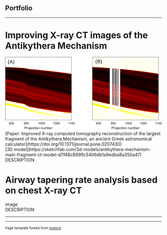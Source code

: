 ## Portfolio

---

# Improving X-ray CT images of the Antikythera Mechanism
<img src="images/akm_sino.png?raw=true"/>
[Paper: Improved X-ray computed tomography reconstruction of the largest fragment of the Antikythera Mechanism, an ancient Greek astronomical calculator](https://doi.org/10.1371/journal.pone.0207430)
<br>
[3D model](https://sketchfab.com/3d-models/antikythera-mechanism-main-fragment-ct-model-d7f48c8999c5406db1a9edba8a350a47)
<br>
DESCRIPTION

# Airway tapering rate analysis based on chest X-ray CT
image
<br>
DESCRIPTION

---




---
<p style="font-size:11px">Page template forked from <a href="https://github.com/evanca/quick-portfolio">evanca</a></p>
<!-- Remove above link if you don't want to attibute -->
